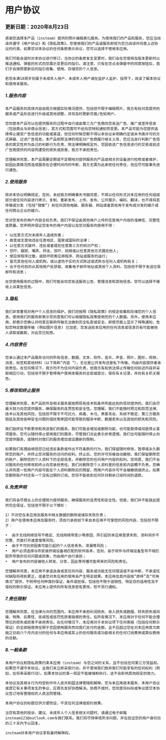 # 用户协议
### 更新日期：2020年8月23日

	感谢您选择本产品（insteam）提供的照片编辑美化服务。为使用我们的产品和服务，您应当阅读并遵守《用户协议》和《隐私政策》。您使用我们的产品或服务即视为您已阅读并同意上述协议的约束。如果您对本协议的任何条款表示异议，您可以选择不使用本应用。

	我们可能会适时对本协议进行修订。当协议的条款发生变更时，我们会在您使用及版本更新时以推送通知、弹窗的形式向您展示变更后的指引。请注意，只有在您点击弹窗中的同意按钮后，我们才会按照更新后的指引收集、使用、存储您的个人信息。

	若您未满18周岁则属于未成年人用户，未成年人用户请在监护人监护、指导下，阅读了解本协议和使用本服务。

##### 1.服务内容

	本产品服务的具体内容由我方根据实际情况提供，包括但不限于编辑照片，我方有权对其提供的服务或产品形态进行升级或其他调整，并将及时更新页面/告知用户。

	您同意本产品可以在提供服务的过程中自行或由第三方广告商向您发送广告、推广或宣传信息（包括商业与非商业信息），其方式和范围可不经向您特别通知而变更。本产品可能为您提供选择停止接受广告信息的功能或渠道，但任何时候您都不得以本协议未明确约定或未书面许可的方式屏蔽、过滤广告信息。本产品依照法律的规定对广告商履行相关义务，您应当自行判断广告信息的真实性并为自己的判断行为负责，除法律明确规定外，您因依该广告信息进行的交易或前述广告商提供的内容而遭受的损失或损害，我方不承担责任。

	您理解并同意，本产品需要定期或不定期地对提供服务的产品或相关的设备进行检修或者维护，如因此类情况而造成服务在合理时间内的中断，我方无需为此承担任何责任，但应尽可能事先进行通告。

##### 2.使用服务

	除非本协议明确规定，否则，未经我方明确事先书面同意，不得以任何形式对本应用的任何组成部分或任何内容进行拷贝、复制、重新发布、上传、发布、公开展示、编码、翻译，也不得将其传输或分发 (包括“镜像”) 到任何其他电脑、服务器、网站或者其他用于发布或分发的媒介或任何商业企业的媒介。

	您对您发布的用户内容全权负责。我们不保证由其他用户上传的任意用户内容的准确性、完整性或质量。您声明并保证您发布的用户内容以及您对服务的使用不得：

	• 以任意方式对未成年人造成伤害；
	• 故意或无意地违反任意地区、国家或国际的法律；
	• 以任意方式破坏、违反或者侵犯任意第三方的知识产权；
	• 恐吓、跟踪、嘲弄、抨击、惊吓、妨碍或以任意其他方式骚扰他人;
	• 使应用程序过载，或损坏损害应用程序、网站或服务的运行;
	• 冒充其他任何人或机构，或以虚伪不实的方式陈述或谎称与任何人或机构有关；
	• 出于任何目的从其他用户处获取、收集电子邮件地址或其他个人资料，包括但不限于发送垃圾邮件和消息；

	在您使用服务的过程中，我们可能会向您发送服务公告、管理消息和其他信息。您可以选择不接收上诉某些信息。

##### 3.隐私

	我们非常重视对用户个人信息的保护。我们将按照《隐私政策》的规定收集和存储您的个人信息。使用我们的服务即表示您同意我们可以根据隐私政策使用您的个人数据。另外，使用本应用，即表示您确认并同意互联网传输无法做到完全私密或安全。即使页面上显示了特殊通知，告知您特定数据传输 (例如图片信息) 已加密，您发送给本应用的任何消息或信息仍有可能被他人读取或截取，对此您已知悉。

##### 4.内容责任

	您承认通过本产品服务访问的所有信息，数据，文本，软件，音乐，声音，照片，图形，视频，消息，标签和其他材料（以下简称“内容 ”），无论是公开发布还是私下传输，均由内容提供者承担责任。在任何情况下，我方均不为任何内容负责，但我方有权依法停止传输任何前述内容并采取相应行动，包括但不限于暂停用户使用本服务的全部或部分，保存有关记录，并向有关机关报告。

##### 5.修改和终止服务

	您理解并同意，本产品软件及相关服务是按照现有技术和条件所能达到的现状提供的。我们会尽最大努力向您提供服务，确保服务的连贯性和安全性。您理解，我们不能随时预见和防范法律、技术以及其他风险，包括但不限于不可抗力、病毒、木马、黑客攻击、系统不稳定、第三方服务瑕疵及其他各种安全问题的侵扰等原因可能导致的服务中断、数据丢失以及其他的损失和风险。

	我们始终在不断更改和改进我们的服务。我们可能会增加或删除功能，也可能暂停或彻底停止某项服务。您可以随时停止使用我们的服务，尽管我们对此表示非常遗憾。我们也可能随时停止向您提供服务，或随时对我们的服务增加或设置新的限制。

	如果我们有理由相信您已经违反条款或作出不符条款的行为，我们保留随时修改，暂停或永久删除您的账户，并终止您对服务的访问的权利。终止后，您的许可将被自动撤销，我们保留删除您的账户，删除您的个人资料下的全部信息，并删除您的任何用户内容的权利。您同意，我们不会对服务的任何修改和终止向您承担责任。我们对删除您个人资料里的信息和内容概不负责。您确认并同意一些用户内容可能在个人资料删除后仍残留，而用户内容许可不会被撤销或终止。如果您删除账户时还有一个没有过期的订阅，您将不能收到任何针对剩余订阅时间的退款。

##### 6.免责声明

	我们将会尽商业上的合理努力提供服务，确保服务的连贯性和安全性。但是，我们并不能就此提供完全保证，包括但不限于以下情形：

	1）不对您在本应用及服务中相关数据的删除或储存失败负责；
	2）用户在使用本应用及服务时，须自行承担如下来自本应用不可掌控的风险内容，包括但不限于：

	•  由于无线网络信号不稳定、无线网络带宽小等原因，所引起的本应用登录失败、资料同步不完整、页面打开速度慢等风险。
	•  由于不可抗拒因素可能引起的个人信息丢失、泄漏等风险； 
	•  用户必须选择与所安装终端设备相匹配的软件版本，否则，由于软件与终端设备型号不相匹配所导致的任何问题或损害，均由用户自行承担；
	•  用户发布的内容被他人转发、分享，因此等传播可能带来的风险和责任。

	您理解并同意，本应用不承诺自身或其任何内容、服务或功能无任何错误或不会中断，不承诺任何缺陷将得到更正，或者您对本应用的使用会产生特定结果。本应用及其内容按“原样”及“可用情况”提供，不附带任何种类的保证、条件或担保，包括但不限于适销性、特定目的适用性及不侵权的默示保证。本应用上提供的所有信息若有更改，恕不另行通知。

##### 7.责任限制

	您理解并同意，在法律允许的范围内，本应用不承担利润损失、收入损失或数据、财务损失或间接、特殊、后果性、惩戒性或惩罚性损害赔偿的责任。在所有情况下，本应用对于任何不能合理预见的损失或损害不承担责任。在任何情况下，本应用对于本协议项下任何索赔（包括任何默示保证）的全部赔偿责任限于您因使用服务而向我们支付的金额，且不应超过您在对本应用首次索赔之日前六个月内支付的任何与本应用或其上的任何服务或功能相关的任何订阅费用或类似费用的总额。

##### 8.一般条款

	本用户协议和隐私政策约束本应用（insteam）与您之间的关系，且不创设任何第三方受益权。如果您不遵守本协议，且我们未立即采取行动，并不意味我们放弃我们可能享有的任何权利（例如，在将来采取行动）。如果本协议的某一规定不能被强制执行，这不会影响其他规定的效力。

	本协议及其相关行为均受到中华人民共和国法律管辖和解释。您与本应用就本服务、本用户协议或其它有关事项发生的争议，应首先友好协商解决。协商不成时，您同意将纠纷或争议提交本协议签订地有管辖权的人民法院管辖。

	本用户协议的标题仅供方便而设，不具任何法律或契约效果。

	当您有其他的投诉、建议、未成年人个人信息相关问题时，请通过电子邮箱insteam123@outlook.com与我们联系。我们将尽快审核所涉问题，并在验证您的用户身份后的三十天内予以回复。

	insteam对本用户协议享有最终解释权。
